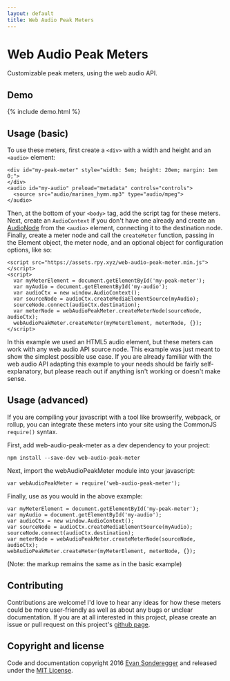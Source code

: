 ```yaml
---
layout: default
title: Web Audio Peak Meters
---
```


# Web Audio Peak Meters

Customizable peak meters, using the web audio API.

## Demo

{% include demo.html %}

## Usage (basic)

To use these meters, first create a `<div>` with a width and height and an `<audio>` element:

    <div id="my-peak-meter" style="width: 5em; height: 20em; margin: 1em 0;">
    </div>
    <audio id="my-audio" preload="metadata" controls="controls">
      <source src="audio/marines_hymn.mp3" type="audio/mpeg">
    </audio>

Then, at the bottom of your `<body>` tag, add the script tag for these meters. Next, create an `AudioContext` if you don't have one already and create an [AudioNode](https://developer.mozilla.org/en-US/docs/Web/API/AudioNode) from the `<audio>` element, connecting it to the destination node. Finally, create a meter node and call the `createMeter` function, passing in the Element object, the meter node, and an optional object for configuration options, like so:

    <script src="https://assets.rpy.xyz/web-audio-peak-meter.min.js"></script>
    <script>
      var myMeterElement = document.getElementById('my-peak-meter');
      var myAudio = document.getElementById('my-audio');
      var audioCtx = new window.AudioContext();
      var sourceNode = audioCtx.createMediaElementSource(myAudio);
      sourceNode.connect(audioCtx.destination);
      var meterNode = webAudioPeakMeter.createMeterNode(sourceNode, audioCtx);
      webAudioPeakMeter.createMeter(myMeterElement, meterNode, {});
    </script>

In this example we used an HTML5 audio element, but these meters can work with any web audio API source node. This example was just meant to show the simplest possible use case. If you are already familiar with the web audio API adapting this example to your needs should be fairly self-explanatory, but please reach out if anything isn't working or doesn't make sense.

## Usage (advanced)

If you are compiling your javascript with a tool like browserify, webpack, or rollup, you can integrate these meters into your site using the CommonJS `require()` syntax.

First, add web-audio-peak-meter as a dev dependency to your project:

    npm install --save-dev web-audio-peak-meter

Next, import the webAudioPeakMeter module into your javascript:

    var webAudioPeakMeter = require('web-audio-peak-meter');

Finally, use as you would in the above example:

    var myMeterElement = document.getElementById('my-peak-meter');
    var myAudio = document.getElementById('my-audio');
    var audioCtx = new window.AudioContext();
    var sourceNode = audioCtx.createMediaElementSource(myAudio);
    sourceNode.connect(audioCtx.destination);
    var meterNode = webAudioPeakMeter.createMeterNode(sourceNode, audioCtx);
    webAudioPeakMeter.createMeter(myMeterElement, meterNode, {});

(Note: the markup remains the same as in the basic example)

## Contributing

Contributions are welcome! I'd love to hear any ideas for how these meters could be more user-friendly as well as about any bugs or unclear documentation. If you are at all interested in this project, please create an issue or pull request on this project's [github page](https://github.com/esonderegger/web-audio-peak-meter).

## Copyright and license

Code and documentation copyright 2016 [Evan Sonderegger](https://rpy.xyz) and released under the [MIT License](https://github.com/esonderegger/web-audio-peak-meter/blob/master/LICENSE).
